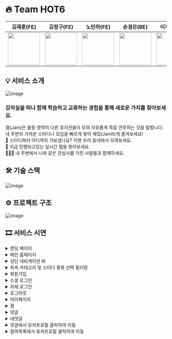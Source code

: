 # 🔥 Team HOT6
|김재훈(FE)|김정구(FE)|노민하(FE)|손경은(BE)|이지연(BE)|정우용(BE)|
|:---:|:---:|:---:|:---:|:---:|:---:|
|<a href="https://github.com/halmokme"><img width="100px" src="https://user-images.githubusercontent.com/92264867/205259447-92527e18-feff-4e00-9c91-1914d5b4fb8a.png" /></a>|<a href="https://github.com/JulyK9"><img width="100px" src="https://user-images.githubusercontent.com/92264867/205260308-616bef66-af06-4901-aefb-1ff7a642d9cf.png" /></a>|<a href="https://github.com/MinaRoh"><img width="100px" src="https://user-images.githubusercontent.com/92264867/205259807-2fc6395c-237f-4ba8-b1c4-3cd24c397f42.png" /></a>|<a href="https://github.com/kexxxon"><img width="100px" src="https://user-images.githubusercontent.com/92264867/205260184-1ab38894-1c0b-40a6-9b8a-fc8acd79dc5c.png" /></a>|<a href="https://github.com/jylee-me"><img width="100px" src="https://user-images.githubusercontent.com/92264867/205259948-6f2976c9-80cb-4279-ac85-446d36f53c3e.png" /></a>|<a href="https://github.com/jwyong4"><img width="100px" src="https://user-images.githubusercontent.com/92264867/205260038-d168cdd8-9bc2-4033-8a4c-9dc594021c60.png" /></a>

## 💡 서비스 소개
![image](https://user-images.githubusercontent.com/92264867/205497095-129ae50a-10a6-4e5c-af8a-4a7a640622bc.png)
### 강의실을 떠나 함께 학습하고 교류하는 경험을 통해 새로운 가치를 찾아보세요.
잼(Jam)은 활동 영역이 다른 뮤지션들이 모여 자유롭게 즉흥 연주하는 것을 말합니다. <br />
내 주변의 가까운 스터디나 모임을 빠르게 찾아 재밌(JamIt)게 즐겨보세요! <br />
📝 스터디하러 어디까지 가보셨나요? 이젠 우리 동네에서 모여보세요. <br />
📍 지금 진행되고있는 실시간 잼을 찾아보세요. <br />
🧑‍🤝‍🧑 내 주변에서 나와 같은 관심사를 가진 사람들과 함께하세요. <br />

## 🛠️ 기술 스택
![image](https://user-images.githubusercontent.com/92264867/205496985-0bf19090-b9d8-47fb-a1ad-5ee4fb452477.png)

## ⚙️ 프로젝트 구조
![image](https://user-images.githubusercontent.com/92264867/205497004-b11c084c-7385-437f-9a77-e5dad4b7b6ee.png)

## 🎞️ 서비스 시연
<details><summary>랜딩 페이지</summary>

![랜딩](https://user-images.githubusercontent.com/97942837/205564273-aa377f04-e801-4d0a-9b6f-d89e0c0b4d58.gif)

</details>

<details><summary>메인 홈페이지</summary>

![홈페이지기능뉴](https://user-images.githubusercontent.com/97942837/205566209-06bfe77b-2c91-4d1e-8256-0bf43d310d29.gif)

</details>

<details><summary>상단 네비게이션 바</summary>

![동네선택 기능](https://user-images.githubusercontent.com/97942837/205564454-e073da97-a86a-41a8-a417-8e281dbc5b9c.gif)

</details>

<details><summary>좌측 카테고리 및 스터디 종류 선택 필터링</summary>

![좌측 카테고리, 우측 스티디 종류 선택](https://user-images.githubusercontent.com/97942837/205564615-df3537aa-70bd-49f5-a17b-7ee2cd3ce146.gif)

</details>

<details><summary>회원가입</summary>

![회원가입](https://user-images.githubusercontent.com/97942837/205565073-d6da6e3b-64c4-4324-b9cd-bfaaed4c7297.gif)

</details>

<details><summary>소셜 로그인</summary>
  
![소셜로그인1](https://user-images.githubusercontent.com/92264867/205549047-49346ca4-26c1-469f-bc19-352adeda8754.gif)
</details>

<details><summary>자체 로그인</summary>
  
![자체로그인](https://user-images.githubusercontent.com/92264867/205549052-6179e4d9-8924-4d68-b789-6c2ebdc06f52.gif)
</details>

</details>
<details><summary>로그아웃</summary>

![로그아웃](https://user-images.githubusercontent.com/92264867/205497937-107657cb-c5bc-44eb-a9c0-c01c54811715.gif)
</details>
<details><summary>마이페이지</summary>

  ### 평점 주기
  ![평점 주기](https://user-images.githubusercontent.com/97942837/205567517-6bd3d3d0-bcd9-44c5-ba71-7a000a8ee703.gif)
  
  ### 유저 프로필 및 수정
  ![유저프로필수정](https://user-images.githubusercontent.com/97942837/205567568-a079af99-247b-43bb-afe4-9c5528bd9e00.gif)

</details>
<details><summary>잼</summary>
  
  ### 잼 작성 1
![잼작성1](https://user-images.githubusercontent.com/92264867/205548494-a1bc7619-12ee-4924-ba4d-704e18babe70.gif)
  
  ### 잼 작성 2
![잼작성2](https://user-images.githubusercontent.com/92264867/205548501-f48d332f-3294-4a95-80aa-4d1f498be549.gif)

</details>

<details><summary>댓글</summary>

  ### 댓글 작성
![댓글작성](https://user-images.githubusercontent.com/92264867/205548061-220c7140-6c92-4974-b908-4b22950cb612.gif)

  ### 댓글 수정
![댓글수정](https://user-images.githubusercontent.com/92264867/205548071-7879ecf1-ab1b-4715-a59b-fcb6fe68b695.gif)

  ### 댓글 삭제
![댓글삭제](https://user-images.githubusercontent.com/92264867/205548073-a42da75b-3dec-4ed5-af63-136f3aa2e898.gif)

</details>
<details><summary>대댓글</summary>

  ### 대댓글 작성
![대댓글작성](https://user-images.githubusercontent.com/92264867/205548229-df8b516d-537b-40e3-a58c-64ebd52dadbe.gif)
  
  ### 대댓글 수정
![대댓글수정](https://user-images.githubusercontent.com/92264867/205548238-4e8f1a50-567c-4d91-9b77-534e7a9b31db.gif)
  
  ### 대댓글 삭제
![대댓글삭제](https://user-images.githubusercontent.com/92264867/205548244-e7163204-b1e2-444a-a1e6-d04141f54e00.gif)

</details>
<details><summary>댓글에서 유저프로필 클릭하여 이동</summary>

![댓글에서유저프로필이동](https://user-images.githubusercontent.com/97942837/205567883-85e7dff1-6491-456a-869d-e7cc9b9f3046.gif)

</details>
<details><summary>참여목록에서 유저프로필 클릭하여 이동</summary>

![참여목록에서프로필이동](https://user-images.githubusercontent.com/97942837/205567929-7f6dbd97-cad0-4442-95ff-4e9adcab0867.gif)

</details>
